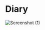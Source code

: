 # Diary
![Screenshot (1)](https://github.com/user-attachments/assets/fc531c37-e926-4450-91f8-821a3a7d6a27)
